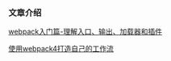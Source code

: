 ### 文章介绍

[webpack入门篇-理解入口、输出、加载器和插件](https://www.86886.wang/detail/5b7e4904ebcd6020be791c6f)

[使用webpack4打造自己的工作流](https://www.86886.wang/detail/5b7f7031ebcd6020be791c70)
